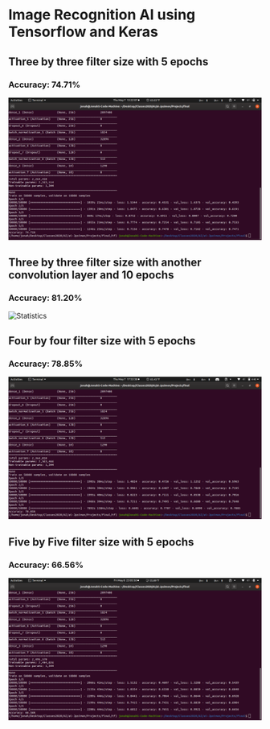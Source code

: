 # Image Recognition AI using Tensorflow and Keras

## Three by three filter size with 5 epochs
### Accuracy: 74.71%
![Statistics](pictures/recognition3X3-4.png)

## Three by three filter size with another convolution layer and 10 epochs
### Accuracy: 81.20% 
![Statistics](picutres/recognition3X3-10ep.png)

## Four by four filter size with 5 epochs
### Accuracy: 78.85%
![Statistics](pictures/recognition4X4-3.png)

## Five by Five filter size with 5 epochs
### Accuracy: 66.56%
![Statistics](pictures/recognition5X5-3.png)
